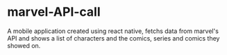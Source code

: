 # marvel-API-call
A mobile application created using react native, fetchs data from marvel's API and shows a list of characters and the comics, series and comics they showed on.
